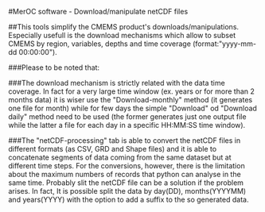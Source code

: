 #MerOC software - Download/manipulate netCDF files

##This tools simplify the CMEMS product's downloads/manipulations. Especially usefull is the download mechanisms which allow to subset CMEMS by region, variables, depths and time coverage (format:"yyyy-mm-dd 00:00:00").

###Please to be noted that:

###The download mechanism  is strictly related with the data time coverage. In fact for a very large time window (ex. years or for more than 2 months data) it is wiser use the "Download-monthly" method (it generates one file for month) while for few days the simple "Download" od "Download daily" method need to be used (the former generates just one output file while the latter a file for each day in a specific HH:MM:SS time window).

###The "netCDF-processing" tab is able to convert the netCDF files in different formats (as CSV, GRD and Shape files) and it is able to concatenate segments of data coming from the same dataset but at different time steps. For the conversions, however, there is the limitation about the maximum numbers of records that python can analyse in the same time. Probably slit the netCDF file can be a solution if the problem arises. In fact, It is possible split the data by day(DD), months(YYYYMM) and years(YYYY) with the option to add a suffix to the so generated data. 

